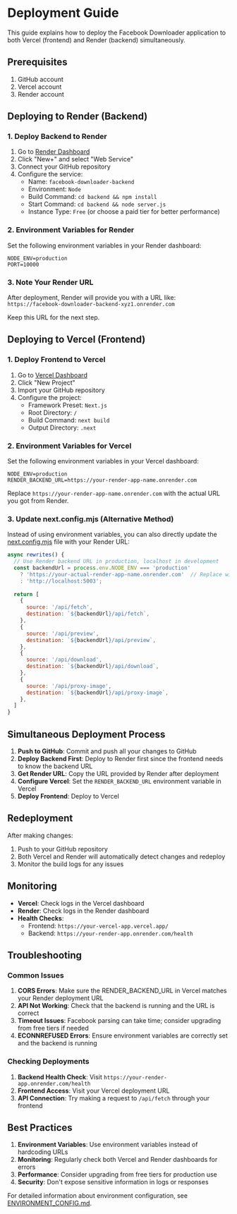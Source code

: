 # Deployment Guide

This guide explains how to deploy the Facebook Downloader application to both Vercel (frontend) and Render (backend) simultaneously.

## Prerequisites

1. GitHub account
2. Vercel account
3. Render account

## Deploying to Render (Backend)

### 1. Deploy Backend to Render

1. Go to [Render Dashboard](https://dashboard.render.com/)
2. Click "New+" and select "Web Service"
3. Connect your GitHub repository
4. Configure the service:
   - Name: `facebook-downloader-backend`
   - Environment: `Node`
   - Build Command: `cd backend && npm install`
   - Start Command: `cd backend && node server.js`
   - Instance Type: `Free` (or choose a paid tier for better performance)

### 2. Environment Variables for Render

Set the following environment variables in your Render dashboard:

```
NODE_ENV=production
PORT=10000
```

### 3. Note Your Render URL

After deployment, Render will provide you with a URL like:
`https://facebook-downloader-backend-xyz1.onrender.com`

Keep this URL for the next step.

## Deploying to Vercel (Frontend)

### 1. Deploy Frontend to Vercel

1. Go to [Vercel Dashboard](https://vercel.com/dashboard)
2. Click "New Project"
3. Import your GitHub repository
4. Configure the project:
   - Framework Preset: `Next.js`
   - Root Directory: `/`
   - Build Command: `next build`
   - Output Directory: `.next`

### 2. Environment Variables for Vercel

Set the following environment variables in your Vercel dashboard:

```
NODE_ENV=production
RENDER_BACKEND_URL=https://your-render-app-name.onrender.com
```

Replace `https://your-render-app-name.onrender.com` with the actual URL you got from Render.

### 3. Update next.config.mjs (Alternative Method)

Instead of using environment variables, you can also directly update the [next.config.mjs](file:///c:/Users/rafi%20shaik/OneDrive/Desktop/new-front/next.config.mjs) file with your Render URL:

```javascript
async rewrites() {
  // Use Render backend URL in production, localhost in development
  const backendUrl = process.env.NODE_ENV === 'production' 
    ? 'https://your-actual-render-app-name.onrender.com'  // Replace with your actual Render app name
    : 'http://localhost:5003';
  
  return [
    {
      source: '/api/fetch',
      destination: `${backendUrl}/api/fetch`,
    },
    {
      source: '/api/preview',
      destination: `${backendUrl}/api/preview`,
    },
    {
      source: '/api/download',
      destination: `${backendUrl}/api/download`,
    },
    {
      source: '/api/proxy-image',
      destination: `${backendUrl}/api/proxy-image`,
    },
  ]
}
```

## Simultaneous Deployment Process

1. **Push to GitHub**: Commit and push all your changes to GitHub
2. **Deploy Backend First**: Deploy to Render first since the frontend needs to know the backend URL
3. **Get Render URL**: Copy the URL provided by Render after deployment
4. **Configure Vercel**: Set the `RENDER_BACKEND_URL` environment variable in Vercel
5. **Deploy Frontend**: Deploy to Vercel

## Redeployment

After making changes:
1. Push to your GitHub repository
2. Both Vercel and Render will automatically detect changes and redeploy
3. Monitor the build logs for any issues

## Monitoring

- **Vercel**: Check logs in the Vercel dashboard
- **Render**: Check logs in the Render dashboard
- **Health Checks**: 
  - Frontend: `https://your-vercel-app.vercel.app/`
  - Backend: `https://your-render-app.onrender.com/health`

## Troubleshooting

### Common Issues

1. **CORS Errors**: Make sure the RENDER_BACKEND_URL in Vercel matches your Render deployment URL
2. **API Not Working**: Check that the backend is running and the URL is correct
3. **Timeout Issues**: Facebook parsing can take time; consider upgrading from free tiers if needed
4. **ECONNREFUSED Errors**: Ensure environment variables are correctly set and the backend is running

### Checking Deployments

1. **Backend Health Check**: Visit `https://your-render-app.onrender.com/health`
2. **Frontend Access**: Visit your Vercel deployment URL
3. **API Connection**: Try making a request to `/api/fetch` through your frontend

## Best Practices

1. **Environment Variables**: Use environment variables instead of hardcoding URLs
2. **Monitoring**: Regularly check both Vercel and Render dashboards for errors
3. **Performance**: Consider upgrading from free tiers for production use
4. **Security**: Don't expose sensitive information in logs or responses

For detailed information about environment configuration, see [ENVIRONMENT_CONFIG.md](ENVIRONMENT_CONFIG.md).